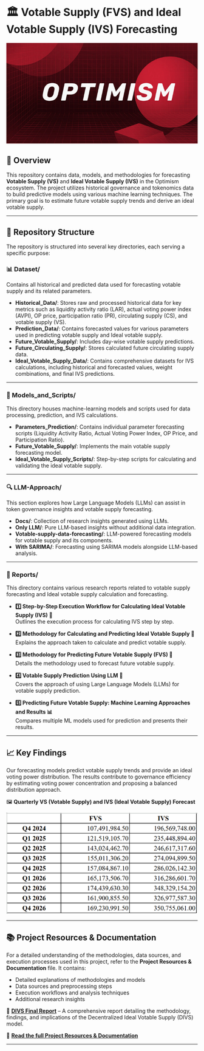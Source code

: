 # 🏛️ Votable Supply (FVS) and Ideal Votable Supply (IVS) Forecasting  

<p align="center">
  <img src="./Images/OP.png" alt="Optimism Logo" />
</p>

## 📌 Overview  

This repository contains data, models, and methodologies for forecasting **Votable Supply (VS)** and **Ideal Votable Supply (IVS)** in the Optimism ecosystem. The project utilizes historical governance and tokenomics data to build predictive models using various machine learning techniques. The primary goal is to estimate future votable supply trends and derive an ideal votable supply.  

---

## 📂 Repository Structure  

The repository is structured into several key directories, each serving a specific purpose:  

### 📊 Dataset/  
Contains all historical and predicted data used for forecasting votable supply and its related parameters.  

- **Historical_Data/**: Stores raw and processed historical data for key metrics such as liquidity activity ratio (LAR), actual voting power index (AVPI), OP price, participation ratio (PR), circulating supply (CS), and votable supply (VS).  
- **Prediction_Data/**: Contains forecasted values for various parameters used in predicting votable supply and Ideal votable supply.  
- **Future_Votable_Supply/**: Includes day-wise votable supply predictions.  
- **Future_Circulating_Supply/**: Stores calculated future circulating supply data.  
- **Ideal_Votable_Supply_Data/**: Contains comprehensive datasets for IVS calculations, including historical and forecasted values, weight combinations, and final IVS predictions.  

---

### 🧠 Models_and_Scripts/  
This directory houses machine-learning models and scripts used for data processing, prediction, and IVS calculations.  

- **Parameters_Prediction/**: Contains individual parameter forecasting scripts (Liquidity Activity Ratio, Actual Voting Power Index, OP Price, and Participation Ratio).  
- **Future_Votable_Supply/**: Implements the main votable supply forecasting model.  
- **Ideal_Votable_Supply_Scripts/**: Step-by-step scripts for calculating and validating the ideal votable supply.  

---

### 🔍 LLM-Approach/  
This section explores how Large Language Models (LLMs) can assist in token governance insights and votable supply forecasting.  

- **Docs/**: Collection of research insights generated using LLMs.  
- **Only LLM/**: Pure LLM-based insights without additional data integration.  
- **Votable-supply-data-forecasting/**: LLM-powered forecasting models for votable supply and its components.  
- **With SARIMA/**: Forecasting using SARIMA models alongside LLM-based analysis.  

---

### 📑 Reports/  
This directory contains various research reports related to votable supply forecasting and Ideal votable supply calculation and forecasting.  

- **1️⃣ Step-by-Step Execution Workflow for Calculating Ideal Votable Supply (IVS) 📄**  
  Outlines the execution process for calculating IVS step by step.  

- **2️⃣ Methodology for Calculating and Predicting Ideal Votable Supply 📄**  
  Explains the approach taken to calculate and predict votable supply.  

- **3️⃣ Methodology for Predicting Future Votable Supply (FVS) 📄**  
  Details the methodology used to forecast future votable supply.  

- **4️⃣ Votable Supply Prediction Using LLM 🤖**  
  Covers the approach of using Large Language Models (LLMs) for votable supply prediction.  

- **5️⃣ Predicting Future Votable Supply: Machine Learning Approaches and Results 📊**  
  Compares multiple ML models used for prediction and presents their results.

---

## 📈 Key Findings  
Our forecasting models predict votable supply trends and provide an ideal voting power distribution. The results contribute to governance efficiency by estimating voting power concentration and proposing a balanced distribution approach.  

🖼 **Quarterly VS (Votable Supply) and IVS (Ideal Votable Supply) Forecast**  

![Quarterly Votable Supply vs Ideal Votable Supply](Models_and_Scripts/Ideal_Votable_Supply_Scripts/FVS_IVS_Quarterly.png)

---

## 📚 Project Resources & Documentation  
For a detailed understanding of the methodologies, data sources, and execution processes used in this project, refer to the **Project Resources & Documentation** file. It contains:  

- Detailed explanations of methodologies and models  
- Data sources and preprocessing steps  
- Execution workflows and analysis techniques  
- Additional research insights  

📑 **<a href="Reports/DIVS Final Report.pdf" target="_blank">DIVS Final Report</a>** – A comprehensive report detailing the methodology, findings, and implications of the Decentralized Ideal Votable Supply (DIVS) model.

📖 **[Read the full Project Resources & Documentation](./Runbook_Documentation.md)**  

---

